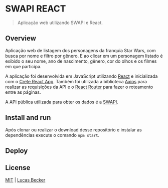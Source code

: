 
# SWAPI REACT
> Aplicação web utilizando SWAPI e React.

## Overview
Aplicação web de listagem dos personagens da franquia Star Wars, com busca por nome e filtro por gênero. E ao clicar em um personagem listado é exibido o seu nome, ano de nascimento, gênero, cor do olhos e os filmes em que participa.

A aplicação foi desenvolvida em JavaScript utilizando [React](https://github.com/facebook/react) e inicializada com o [Crete React App](https://github.com/facebook/create-react-app). Também foi utilizada a biblioteca [Axios](https://github.com/axios/axios) para realizar as requisições da API e o [React Router](https://github.com/remix-run/react-router) para fazer o roteamento entre as páginas.

A API pública utilizada para obter os dados é a [SWAPI](https://swapi.dev/).

## Install and run
Após clonar ou realizar o download desse repositório e instalar as dependências execute o comando `npm start`.

## Deploy

## License
[MIT](./LICENSE) | [Lucas Becker](https://lucasbecker.github.io)